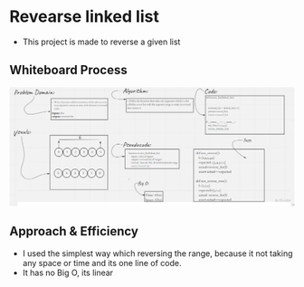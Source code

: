 # Revearse linked list
- This project is made to reverse a given list
## Whiteboard Process
![array_reverse](array_reverse_pic.png)
## Approach & Efficiency
- I used the simplest way which reversing the range, because it not taking any space or time and its one line of code.
- It has no Big O, its linear
